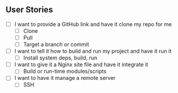 ## User Stories

- [ ] I want to provide a GitHub link and have it clone my repo for me
  - [ ] Clone
  - [ ] Pull
  - [ ] Target a branch or commit
- [ ] I want to tell it how to build and run my project and have it run it
  - [ ] Install system deps, build, run
- [ ] I want to give it a Nginx site file and have it integrate it
  - [ ] Build or run-time modules/scripts
- [ ] I want to have it manage a remote server
  - [ ] SSH
